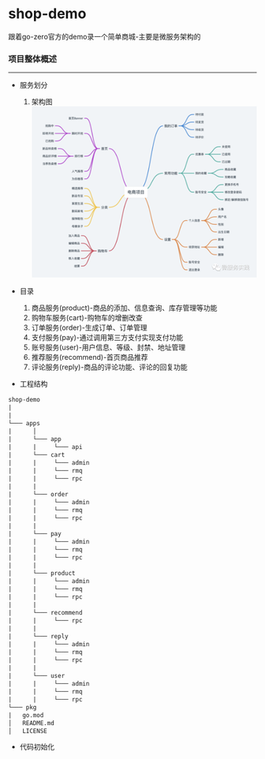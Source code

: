# shop-demo
跟着go-zero官方的demo录一个简单商城-主要是微服务架构的

### 项目整体概述
****
 * 服务划分
   1. 架构图
     ![架构图.png](./shop.png)
     
 * 目录
    1. 商品服务(product)-商品的添加、信息查询、库存管理等功能
    2. 购物车服务(cart)-购物车的增删改查
    3. 订单服务(order)-生成订单、订单管理
    4. 支付服务(pay)-通过调用第三方支付实现支付功能
    5. 账号服务(user)-用户信息、等级、封禁、地址管理
    6. 推荐服务(recommend)-首页商品推荐
    7. 评论服务(reply)-商品的评论功能、评论的回复功能
 * 工程结构
```
shop-demo
|
|
└─── apps
|      │
|      └─── app
|      |     └─── api
|      └─── cart
|      |     └─── admin
|      |     └─── rmq
|      |     └─── rpc   
|      |
|      └─── order
|      |     └─── admin
|      |     └─── rmq
|      |     └─── rpc  
|      |
|      └─── pay
|      |     └─── admin
|      |     └─── rmq
|      |     └─── rpc  
|      |
|      └─── product
|      |     └─── admin
|      |     └─── rmq
|      |     └─── rpc  
|      |
|      └─── recommend
|      |     └─── rpc  
|      |
|      └─── reply
|      |     └─── admin
|      |     └─── rmq
|      |     └─── rpc  
|      |
|      └─── user
|      |     └─── admin
|      |     └─── rmq
|      |     └─── rpc        
└─── pkg
|   go.mod
│   README.md
│   LICENSE    

```

* 代码初始化
